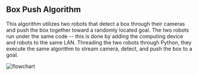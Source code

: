 ## Box Push Algorithm
This algorithm utilizes two robots that detect a box through their cameras and push the box together toward a randomly located goal. 
The two robots run under the same code -- this is done by adding the computing device and robots to the same LAN. Threading the two robots through Python, they execute the same algorithm to stream camera, detect, and push the box to a goal.


![flowchart](https://github.com/user-attachments/assets/f5ba850f-8e24-4e3a-887f-5aeb824bfbd2)
